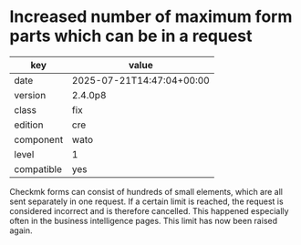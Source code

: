 [//]: # (werk v2)
# Increased number of maximum form parts which can be in a request

key        | value
---------- | ---
date       | 2025-07-21T14:47:04+00:00
version    | 2.4.0p8
class      | fix
edition    | cre
component  | wato
level      | 1
compatible | yes

Checkmk forms can consist of hundreds of small elements, which are all sent separately in one request.
If a certain limit is reached, the request is considered incorrect and is therefore cancelled.
This happened especially often in the business intelligence pages.
This limit has now been raised again.
